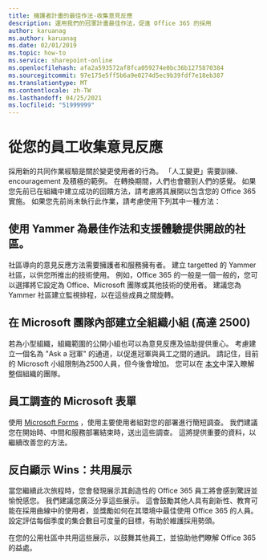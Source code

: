 ```yaml
---
title: 擁護者計畫的最佳作法-收集意見反應
description: 運用我們的冠軍計畫最佳作法，促進 Office 365 的採用
author: karuanag
ms.author: karuanag
ms.date: 02/01/2019
ms.topic: how-to
ms.service: sharepoint-online
ms.openlocfilehash: afa2a593572af8fca059274e0bc36b1275870384
ms.sourcegitcommit: 97e175e5ff5b6a9e0274d5ec9b39fdf7e18eb387
ms.translationtype: MT
ms.contentlocale: zh-TW
ms.lasthandoff: 04/25/2021
ms.locfileid: "51999999"
---
```

# <a name="collect-feedback-from-your-employees"></a>從您的員工收集意見反應

採用新的共同作業經驗是關於變更使用者的行為。 「人工變更」需要訓練、encouragement 及積極的範例。 在轉換期間，人們也會聽到人們的感覺。 如果您先前已在組織中建立成功的回饋方法，請考慮將其展開以包含您的 Office 365 實施。 如果您先前尚未執行此作業，請考慮使用下列其中一種方法：

## <a name="use-yammer-to-provide-an-open-community-for-best-practices-and-support-for-the-experience"></a>使用 Yammer 為最佳作法和支援體驗提供開啟的社區。
社區導向的意見反應方法需要擁護者和服務擁有者。 建立 targetted 的 Yammer 社區，以供您所推出的技術使用。 例如，Office 365 的一般是一個一般的，您可以選擇將它設定為 Office、Microsoft 團隊或其他技術的使用者。  建議您為 Yammer 社區建立監視排程，以在這些成員之間旋轉。 

## <a name="creating-an-org-wide-team-within-microsoft-teams-up-to-2500"></a>在 Microsoft 團隊內部建立全組織小組 (高達 2500) 
若為小型組織，組織範圍的公開小組也可以為意見反應及協助提供重心。  考慮建立一個名為 "Ask a 冠軍" 的通道，以促進冠軍與員工之間的通訊。  請記住，目前的 Microsoft 小組限制為2500人員，但今後會增加。 您可以在 [本文](/microsoftteams/create-an-org-wide-team)中深入瞭解整個組織的團隊。 

## <a name="microsoft-forms-for-employee-surveys"></a>員工調查的 Microsoft 表單

使用 [Microsoft Forms](https://support.office.com/forms) ，使用主要使用者組對您的部署進行簡短調查。  我們建議您在開始時、中間和服務部署結束時，送出這些調查。  這將提供重要的資料，以繼續改善您的方法。  

## <a name="highlight-the-wins-share-showcases"></a>反白顯示 Wins：共用展示
當您繼續此次旅程時，您會發現展示其創造性的 Office 365 員工將會感到驚訝並愉悅感您。 我們建議您廣泛分享這些展示。 這會鼓勵其他人具有創新性、教育可能在採用曲線中的使用者，並獎勵如何在其環境中最佳使用 Office 365 的人員。 設定評估每個季度的集合數目可度量的目標，有助於維護採用勢頭。

在您的公用社區中共用這些展示，以鼓舞其他員工，並協助他們瞭解 Office 365 的益處。